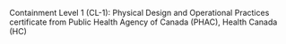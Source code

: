 Containment Level 1 (CL-1): Physical Design and Operational Practices certificate from Public Health Agency of Canada (PHAC), Health Canada (HC)
